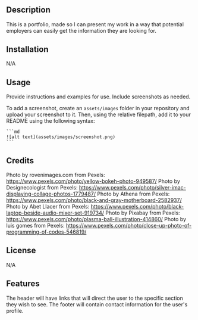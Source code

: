 # <Aletheia-Portfolio>

## Description

This is a portfolio, made so I can present my work in a way that potential employers can easily get the information they are looking for.

## Installation

N/A

## Usage

Provide instructions and examples for use. Include screenshots as needed.

To add a screenshot, create an `assets/images` folder in your repository and upload your screenshot to it. Then, using the relative filepath, add it to your README using the following syntax:

    ```md
    ![alt text](assets/images/screenshot.png)
    ```

## Credits

Photo by rovenimages.com from Pexels: https://www.pexels.com/photo/yellow-bokeh-photo-949587/
Photo by Designecologist from Pexels: https://www.pexels.com/photo/silver-imac-displaying-collage-photos-1779487/
Photo by Athena from Pexels: https://www.pexels.com/photo/black-and-gray-motherboard-2582937/
Photo by Abet Llacer from Pexels: https://www.pexels.com/photo/black-laptop-beside-audio-mixer-set-919734/
Photo by Pixabay from Pexels: https://www.pexels.com/photo/plasma-ball-illustration-414860/
Photo by luis gomes from Pexels: https://www.pexels.com/photo/close-up-photo-of-programming-of-codes-546819/

## License

N/A

## Features

The header will have links that will direct the user to the specific section they wish to see.
The footer will contain contact information for the user's profile.

